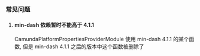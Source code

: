 ### 常见问题
1. #### min-dash 依赖暂时不能高于 4.1.1

   CamundaPlatformPropertiesProviderModule 使用 min-dash 4.1.1 的某个函数, 但是 min-dash 4.1.1 之后的版本中这个函数被删除了
